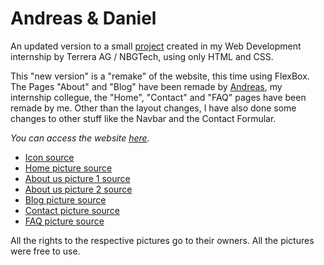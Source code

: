 # Andreas & Daniel
An updated version to a small [project](https://github.com/Ciocolici/Andreas-And-Daniel) created in my Web Development internship by Terrera AG / NBGTech, using only HTML and CSS.

This "new version" is a "remake" of the website, this time using FlexBox. The Pages "About" and "Blog" have been remade by [Andreas](https://github.com/ALV1923), my internship collegue, the "Home", "Contact" and "FAQ" pages have been remade by me. Other than the layout changes, I have also done some changes to other stuff like the Navbar and the Contact Formular.

*You can access the website [here](https://ciocolici.github.io/Andreas-And-Daniel-FlexBox/).*


- [Icon source](https://pngtree.com/freepng/programmers-code-the-website-from-the-command-line-flat-vector-illustration_4157702.html)
- [Home picture source](https://pngtree.com/freepng/programmers-code-the-website-from-the-command-line-flat-vector-illustration_4157702.html)
- [About us picture 1 source](https://pngtree.com/freepng/programmer-coding-on-laptop_14121050.html)
- [About us picture 2 source](https://pngtree.com/freepng/young-programmer-writing-program-code_14120242.html)
- [Blog picture source](https://favpng.com/png_view/programmer-data-programmer-computer-program-png/FdYZztKd)
- [Contact picture source](https://favpng.com/png_view/computer-programmer-cliparts-programmer-computer-programming-source-code-clip-art-png/mtTr0LRk)
- [FAQ picture source](https://www.klipartz.com/en/sticker-png-gtiop)
  

All the rights to the respective pictures go to their owners. All the pictures were free to use.

